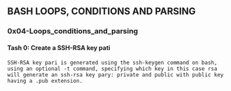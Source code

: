 ## BASH LOOPS, CONDITIONS AND PARSING

### 0x04-Loops_conditions_and_parsing

#### Tash 0: Create a SSH-RSA key pati
	SSH-RSA key pari is generated using the ssh-keygen command on bash,
	using an optional -t command, specifying which key in this case rsa
	will generate an ssh-rsa key pary: private and public with public key 
	having a .pub extension.
